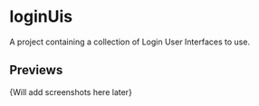 # loginUis

A project containing a collection of Login User Interfaces to use.

## Previews

 {Will add screenshots here later}


